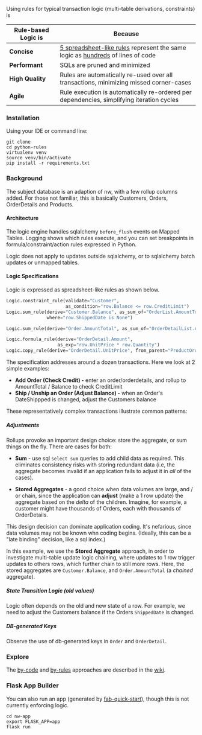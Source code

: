 Using rules for
typical transaction logic (multi-table derivations, constraints) is

| Rule-based Logic is | Because |
| ------------- | ------------- |
| **Concise**  | [5 spreadsheet-like rules](by-rules) represent the same logic as [hundreds](by-code) of lines of code|
| **Performant** | SQLs are pruned and minimized |
| **High Quality** | Rules are automatically re-used over all transactions, minimizing missed corner-cases|
| **Agile** | Rule execution is automatically re-ordered per dependencies, simplifying iteration cycles |

### Installation
Using your IDE or command line: 
```
git clone
cd python-rules
virtualenv venv
source venv/bin/activate
pip install -r requirements.txt
```
### Background
The subject database is an adaption of nw,
with a few rollup columns added.
For those not familiar, this is basically
Customers, Orders, OrderDetails and Products.

#### Architecture
The logic engine handles sqlalchemy `before_flush` events on
Mapped Tables.  Logging shows which rules execute,
and you can set breakpoints in formula/constraint/action rules
expressed in Python.

Logic does not apply to updates outside 
sqlalchemy, or to sqlalchemy batch updates or unmapped tables.

#### Logic Specifications
Logic is expressed as spreadsheet-like rules as shown below.  
```python
Logic.constraint_rule(validate="Customer",
                      as_condition="row.Balance <= row.CreditLimit")
Logic.sum_rule(derive="Customer.Balance", as_sum_of="OrderList.AmountTotal",
               where="row.ShippedDate is None")

Logic.sum_rule(derive="Order.AmountTotal", as_sum_of="OrderDetailList.Amount")

Logic.formula_rule(derive="OrderDetail.Amount",
                   as_exp="row.UnitPrice * row.Quantity")
Logic.copy_rule(derive="OrderDetail.UnitPrice", from_parent="ProductOrdered.UnitPrice")
```
The specification addresses around a
dozen transactions.  Here we look at 2 simple examples:
* **Add Order (Check Credit) -** enter an order/orderdetails,
and rollup to AmountTotal / Balance to check CreditLimit
* **Ship / Unship an Order (Adjust Balance) -** when an Order's DateShippped
is changed, adjust the Customers balance

These representatively complex transactions illustrate common patterns:

##### Adjustments
Rollups provoke an important design choice: store the aggregate,
or sum things on the fly.  There are cases for both:
   - **Sum** - use sql `select sum` queries to add child data as required.
   This eliminates consistency risks with storing redundant data
   (i.e, the aggregate becomes invalid if an application fails to
   adjust it in *all* of the cases).
   
   - **Stored Aggregates** - a good choice when data volumes are large, and / or chain,
   since the application can **adjust** (make a 1 row update) the aggregate based on the
   *delta* of the children.  Imagine, for example, a customer might have
   thousands of Orders, each with thousands of OrderDetails.

This design decision can dominate application coding.  It's nefarious,
since data volumes may not be known whn coding begins.  (Ideally, this can be
a "late binding" decision, like a sql index.)

In this example, we use the **Stored Aggregate** approach, in order
to investigate multi-table update logic chaining, where updates to 1 row
trigger updates to others rows, which further chain to still more rows.
Here, the stored aggregates are `Customer.Balance`, and `Order.AmountTotal`
(a *chained* aggregate).

##### State Transition Logic (old values)
Logic often depends on the old and new state of a row.
For example, we need to adjust the Customers balance
if the Orders `ShippedDate` is changed.

##### DB-generated Keys
Observe the use of db-generated keys in `Order`
and `OrderDetail`.

### Explore
The [by-code](https://github.com/valhuber/python-rules/wiki/by-code)
and [by-rules](https://github.com/valhuber/python-rules/wiki/by-code)
approaches are described in the 
[wiki](https://github.com/valhuber/python-rules/wiki).


### Flask App Builder
You can also run an app (generated by [fab-quick-start](https://github.com/valhuber/fab-quick-start/wiki)), though this is not currently enforcing logic.

```
cd nw-app
export FLASK_APP=app
flask run
```
